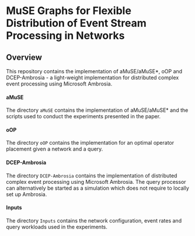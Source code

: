 #  MuSE Graphs for Flexible Distribution of Event Stream Processing in Networks
## Overview

This repository contains the implementation of aMuSE/aMuSE*, oOP and DCEP-Ambrosia - a light-weight implementation for distributed complex event processing using Microsoft Ambrosia.

#### aMuSE

The directory `aMuSE` contains the implementation of aMuSE/aMuSE* and the scripts used to conduct the experiments presented in the paper.

#### oOP

The directory `oOP` contains the implementation for an optimal operator placement given a network and a query.

#### DCEP-Ambrosia

The directory `DCEP-Ambrosia` contains the implementation of distributed complex event processing using Microsoft Ambrosia. The query processor can alternatively be started as a simulation which does not require to locally set up Ambrosia.

#### Inputs

The directory `Inputs` contains the network configuration, event rates and query workloads used in the experiments.

